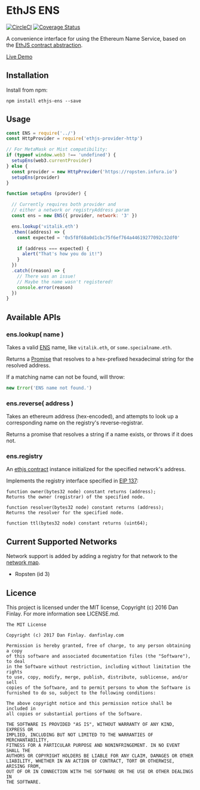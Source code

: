 # EthJS ENS

[![CircleCI](https://circleci.com/gh/flyswatter/ethjs-ens.svg?style=svg)](https://circleci.com/gh/flyswatter/ethjs-ens)
[![Coverage Status](https://coveralls.io/repos/github/flyswatter/ethjs-ens/badge.svg?branch=master)](https://coveralls.io/github/flyswatter/ethjs-ens?branch=master)

A convenience interface for using the Ethereum Name Service, based on the [EthJS contract abstraction](https://github.com/ethjs/ethjs-contract).

[Live Demo](https://flyswatter.github.io/ethjs-ens)

## Installation

Install from npm:

`npm install ethjs-ens --save`

## Usage

```javascript
const ENS = require('../')
const HttpProvider = require('ethjs-provider-http')

// For MetaMask or Mist compatibility:
if (typeof window.web3 !== 'undefined') {
  setupEns(web3.currentProvider)
} else {
  const provider = new HttpProvider('https://ropsten.infura.io')
  setupEns(provider)
}

function setupEns (provider) {

  // Currently requires both provider and
  // either a network or registryAddress param
  const ens = new ENS({ provider, network: '3' })

  ens.lookup('vitalik.eth')
  .then((address) => {
    const expected = '0x5f8f68a0d1cbc75f6ef764a44619277092c32df0'

    if (address === expected) {
      alert("That's how you do it!")
    }
  })
  .catch((reason) => {
    // There was an issue!
    // Maybe the name wasn't registered!
    console.error(reason)
  })
}
```

## Available APIs

### ens.lookup( name )

Takes a valid [ENS](https://ens.readthedocs.io/en/latest/introduction.html) name, like `vitalik.eth`, or `some.specialname.eth`.

Returns a [Promise](https://developer.mozilla.org/en-US/docs/Web/JavaScript/Reference/Global_Objects/Promise) that resolves to a hex-prefixed hexadecimal string for the resolved address.

If a matching name can not be found, will throw:

```javascript
new Error('ENS name not found.')
```

### ens.reverse( address )

Takes an ethereum address (hex-encoded), and attempts to look up a corresponding name on the registry's reverse-registrar.

Returns a promise that resolves a string if a name exists, or throws if it does not.

### ens.registry

An [ethjs contract](https://github.com/flyswatter/ethjs-ens) instance initialized for the specified network's address.

Implements the registry interface specified in [EIP 137](https://github.com/ethereum/EIPs/issues/137):

```
function owner(bytes32 node) constant returns (address);
Returns the owner (registrar) of the specified node.

function resolver(bytes32 node) constant returns (address);
Returns the resolver for the specified node.

function ttl(bytes32 node) constant returns (uint64);
```

## Current Supported Networks

Network support is added by adding a registry for that network to the [network map](./lib/network-map.json).

- Ropsten (id 3)

## Licence

This project is licensed under the MIT license, Copyright (c) 2016 Dan Finlay. For more information see LICENSE.md.

```
The MIT License

Copyright (c) 2017 Dan Finlay. danfinlay.com

Permission is hereby granted, free of charge, to any person obtaining a copy
of this software and associated documentation files (the "Software"), to deal
in the Software without restriction, including without limitation the rights
to use, copy, modify, merge, publish, distribute, sublicense, and/or sell
copies of the Software, and to permit persons to whom the Software is
furnished to do so, subject to the following conditions:

The above copyright notice and this permission notice shall be included in
all copies or substantial portions of the Software.

THE SOFTWARE IS PROVIDED "AS IS", WITHOUT WARRANTY OF ANY KIND, EXPRESS OR
IMPLIED, INCLUDING BUT NOT LIMITED TO THE WARRANTIES OF MERCHANTABILITY,
FITNESS FOR A PARTICULAR PURPOSE AND NONINFRINGEMENT. IN NO EVENT SHALL THE
AUTHORS OR COPYRIGHT HOLDERS BE LIABLE FOR ANY CLAIM, DAMAGES OR OTHER
LIABILITY, WHETHER IN AN ACTION OF CONTRACT, TORT OR OTHERWISE, ARISING FROM,
OUT OF OR IN CONNECTION WITH THE SOFTWARE OR THE USE OR OTHER DEALINGS IN
THE SOFTWARE.
```
